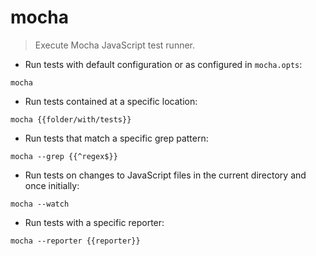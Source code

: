 # mocha

> Execute Mocha JavaScript test runner.

- Run tests with default configuration or as configured in `mocha.opts`:

`mocha`

- Run tests contained at a specific location:

`mocha {{folder/with/tests}}`

- Run tests that match a specific grep pattern:

`mocha --grep {{^regex$}}`

- Run tests on changes to JavaScript files in the current directory and once initially:

`mocha --watch`

- Run tests with a specific reporter:

`mocha --reporter {{reporter}}`
